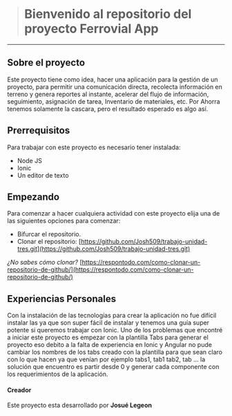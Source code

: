 > # Bienvenido al repositorio del proyecto Ferrovial App
***
## Sobre el proyecto
Este proyecto tiene como idea, hacer una aplicación para la gestión de un proyecto, para permitir una comunicación directa, recolecta información en terreno y genera reportes al instante, acelerar del flujo de información, seguimiento, asignación de tarea, Inventario de materiales, etc. 
Por Ahorra tenemos solamente la cascara, pero el resultado esperado es algo así.

## Prerrequisitos
Para trabajar con este proyecto es necesario tener instalada:
- Node JS
- Ionic 
- Un editor de texto

## Empezando
Para comenzar a hacer cualquiera actividad con este proyecto elija una de las siguientes opciones para comenzar:
- Bifurcar el repositorio.
- Clonar el repositorio: [https://github.com/Josh509/trabajo-unidad-tres.git](https://github.com/Josh509/trabajo-unidad-tres.git)

*¿No sabes cómo clonar?* [https://respontodo.com/como-clonar-un-repositorio-de-github/](https://respontodo.com/como-clonar-un-repositorio-de-github/)

## Experiencias Personales
Con la instalación de las tecnologías para crear la aplicación no fue difícil instalar las ya que son super fácil de instalar y tenemos una guía super potente si queremos trabajar con Ionic.
Uno de los problemas que encontré a iniciar este proyecto es empezar con la plantilla Tabs para generar el proyecto eso debito a la falta de experiencia en Ionic y Angular no pude cambiar los nombres de los tabs creado con la plantilla para que sean claro con lo que hacen ya que venían por ejemplo tabs1, tab1 tab2, tab … la solución que encuentro es partir desde 0 y generar cada componente con los requerimientos de la aplicación.

#### Creador
Este proyecto esta desarrollado por
**Josué Legeon**
